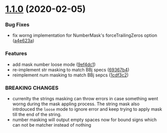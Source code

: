 # [1.1.0](https://github.com/BasisHub/bbj-masks/compare/v1.0.0...v1.1.0) (2020-02-05)


### Bug Fixes

* fix worng implementation for NumberMask's forceTrailingZeros option ([a4e623a](https://github.com/BasisHub/bbj-masks/commit/a4e623aafc970873f59b58d14b2c4f70ccf7c802))


### Features

* add mask number loose mode ([9ef4dc1](https://github.com/BasisHub/bbj-masks/commit/9ef4dc11ab3cb5f45704fe38408021f02089a410))
* re-implement str masking to match BBj specs ([69367b4](https://github.com/BasisHub/bbj-masks/commit/69367b475f56037e3f4112211973db434ecdb0b7))
* reimplement num masking to match BBj sepcs ([1cdf3c2](https://github.com/BasisHub/bbj-masks/commit/1cdf3c26aa570df3d2a08ffcbda852df657e90c8))


### BREAKING CHANGES

* currenlty the strings masking can throw errors in case
something went worng during the mask appling process. The string mask
also intrdouced the `loose` mode to ignore error and keep trying to apply
mask till the end of the string.
* number masking will output empty spaces now for bound
signs which can not be matcher instead of nothing